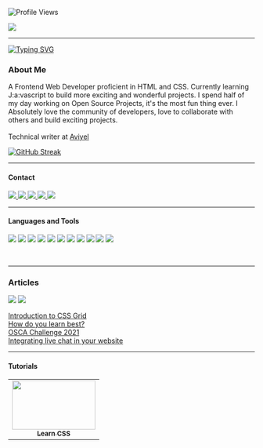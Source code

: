 ![Profile Views](https://komarev.com/ghpvc/?username=evavic44&style=flat-square&color=6C5A9C)

<img src="https://user-images.githubusercontent.com/62628408/133979919-ae221ed1-6972-476d-b1aa-3b9bdffd53a9.png" align="center">
<hr>

[![Typing SVG](https://readme-typing-svg.herokuapp.com?font=tahoma&color=8A6BF6&center=true&width=262&height=30&lines=Frontend+Web+Developer;Open+Source)](https://git.io/typing-svg)

<h3 align="left">About Me</h3>
<p align="left">
  A Frontend Web Developer proficient in HTML and CSS. Currently learning J:a:vascript to build more exciting and wonderful projects.
  I spend half of my day working on Open Source Projects, it's the most fun thing ever. I Absolutely love the community of developers, love to collaborate with others and build exciting projects. <br/> <br/>
Technical writer at <a href="https://github.com/Aviyel-oss">Aviyel</a></li>

[![GitHub Streak](https://github-readme-streak-stats.herokuapp.com?user=evavic44&background=0D1117&ring=422F75&fire=FF4A0A&currStreakNum=FFFFFF&currStreakLabel=FFFFFF&stroke=422F75&border=422F75&dates=422F75&sideLabels=FFFFFF&sideNums=FFFFFF)](https://git.io/streak-stats)

</p>
<hr>

#### Contact
<p align="left">
  <a href="http://twitter.com/evavic44">
    <img src="https://img.shields.io/twitter/follow/evavic44?label=Twitter&logo=twitter&style=for-the-badge" />
  </a>
  <a href="https://www.linkedin.com/in/evavic44">
    <img src="https://img.shields.io/badge/LinkedIn-0077B5?style=for-the-badge&logo=linkedin&logoColor=white">
  </a>
  <a href="mailto: evavic44@gmail.com"> 
    <img src="https://img.shields.io/badge/Gmail-D14836?style=for-the-badge&logo=gmail&logoColor=white">
  </a>
  <a href="https://codepen.io/evavic44"> 
    <img src="https://img.shields.io/badge/Codepen-000000?style=for-the-badge&logo=codepen&logoColor=white">
  </a>
  <a href="https://stackoverflow.com/users/14021166/eke?tab=profile"> 
    <img src="https://img.shields.io/badge/Stack_Overflow-FE7A16?style=for-the-badge&logo=stack-overflow&logoColor=white">
  </a>
</p>
<hr>

#### Languages and Tools
<p align="left"> 
<img src="https://img.shields.io/badge/HTML5-E34F26?style=for-the-badge&logo=html5&logoColor=white">
<img src="https://img.shields.io/badge/CSS3-1572B6?style=for-the-badge&logo=css3&logoColor=white">
<img src="https://img.shields.io/badge/JavaScript-F7DF1E?style=for-the-badge&logo=javascript&logoColor=black">
<img src="https://img.shields.io/badge/Markdown-000000?style=for-the-badge&logo=markdown&logoColor=white">
<img src="https://img.shields.io/badge/Sass-CC6699?style=for-the-badge&logo=sass&logoColor=white">
<img src="https://img.shields.io/badge/Netlify-00C7B7?style=for-the-badge&logo=netlify&logoColor=white">
<img src="https://img.shields.io/badge/Vercel-000000?style=for-the-badge&logo=vercel&logoColor=white">
<img src="https://img.shields.io/badge/Git-F05032?style=for-the-badge&logo=git&logoColor=white">
<img src="https://img.shields.io/badge/npm-CB3837?style=for-the-badge&logo=npm&logoColor=white">
<img src="https://img.shields.io/badge/React-20232A?style=for-the-badge&logo=react&logoColor=61DAFB">
<img src="https://img.shields.io/badge/Tailwind_CSS-38B2AC?style=for-the-badge&logo=tailwind-css&logoColor=white">
</p>
<br><hr>

###  Articles
<a href="https://eke.hashnode.dev"><img src="https://img.shields.io/badge/Hashnode-2962FF?style=for-the-badge&logo=hashnode&logoColor=white"></a>
<a href="https://dev.to/eke"><img src="https://img.shields.io/badge/dev.to-0A0A0A?style=for-the-badge&logo=devdotto&logoColor=white"></a>

<a href="https://eke.hashnode.dev/introduction-to-css-grid">Introduction to CSS Grid</a>
<br/>
<a href="https://eke.hashnode.dev/how-do-you-learn-best">How do you learn best?</a>
<br/>
<a href="https://eke.hashnode.dev/osca-challenge-2021">OSCA Challenge 2021</a>
<br/>
<a href="https://dev.to/eke/integrating-live-chat-to-your-wordpress-shopify-or-webflow-site-has-never-been-this-easy-4i30
">Integrating live chat in your website</a>



<hr/>
  
#### Tutorials
<table>
<tr>
<td align="center"><a href="https://github.com/Evavic44/learn-css"><img src="https://user-images.githubusercontent.com/62628408/134408321-b9792c81-cf71-427d-9333-19f7ee57fd29.png" width="170px" height="100"><br><sub><b>Learn CSS</b></sub></a></td>
</tr>
</table>
